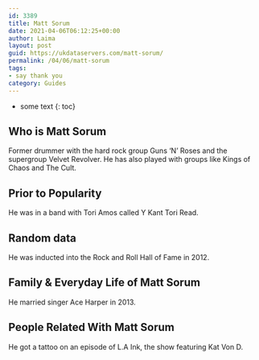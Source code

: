 ```yaml
---
id: 3389
title: Matt Sorum
date: 2021-04-06T06:12:25+00:00
author: Laima
layout: post
guid: https://ukdataservers.com/matt-sorum/
permalink: /04/06/matt-sorum
tags:
- say thank you
category: Guides
---
```


* some text
{: toc}


## Who is Matt Sorum
                  
                  
                  
Former drummer with the hard rock group Guns &#8216;N&#8217; Roses and the supergroup Velvet Revolver. He has also played with groups like Kings of Chaos and The Cult.
                  
              
            
              
            
                
                
                
## Prior to Popularity
                  
                  
                  
He was in a band with Tori Amos called Y Kant Tori Read.
                  
              
            
              
            
                
                
                
## Random data
                  
                  
                  
He was inducted into the Rock and Roll Hall of Fame in 2012.
                  
              
            
              
            
                
                
                
## Family & Everyday Life of Matt Sorum
                  
                  
                  
He married singer Ace Harper in 2013.
                  
              
            
              
            
                
                
                
## People Related With Matt Sorum
                  
                  
                  
He got a tattoo on an episode of L.A Ink, the show featuring Kat Von D.
                  
              
            
              
            
                
              
            
              
              
            
            
              
            
          
          
          